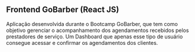 ## Frontend GoBarber (React JS)

Aplicação desenvolvida durante o Bootcamp GoBarber, que tem como objetivo gerenciar o acompanhamento dos agendamentos recebidos pelos prestadores de serviço. Um Dashboard que apenas esse tipo de usuário consegue acessar e confirmar os agendamentos dos clientes.
